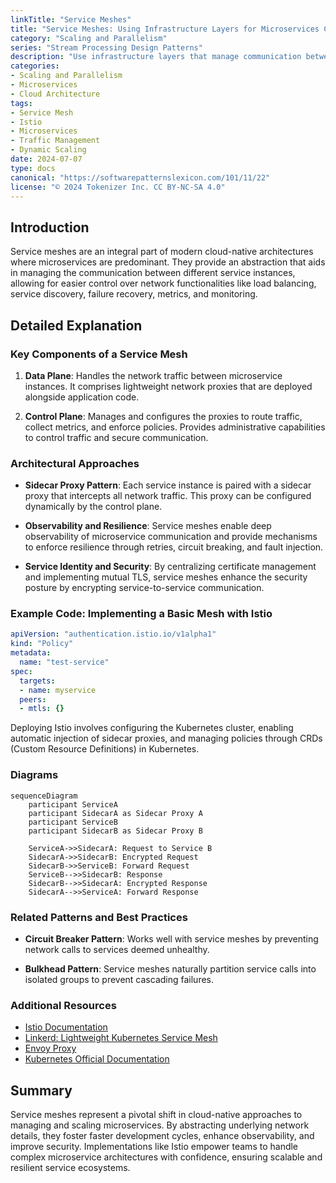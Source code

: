 ```yaml
---
linkTitle: "Service Meshes"
title: "Service Meshes: Using Infrastructure Layers for Microservices Communication"
category: "Scaling and Parallelism"
series: "Stream Processing Design Patterns"
description: "Use infrastructure layers that manage communication between microservices to enable dynamic scaling and traffic management."
categories:
- Scaling and Parallelism
- Microservices
- Cloud Architecture
tags:
- Service Mesh
- Istio
- Microservices
- Traffic Management
- Dynamic Scaling
date: 2024-07-07
type: docs
canonical: "https://softwarepatternslexicon.com/101/11/22"
license: "© 2024 Tokenizer Inc. CC BY-NC-SA 4.0"
---
```


## Introduction

Service meshes are an integral part of modern cloud-native architectures where microservices are predominant. They provide an abstraction that aids in managing the communication between different service instances, allowing for easier control over network functionalities like load balancing, service discovery, failure recovery, metrics, and monitoring.

## Detailed Explanation

### Key Components of a Service Mesh

1. **Data Plane**: Handles the network traffic between microservice instances. It comprises lightweight network proxies that are deployed alongside application code.
   
2. **Control Plane**: Manages and configures the proxies to route traffic, collect metrics, and enforce policies. Provides administrative capabilities to control traffic and secure communication.

### Architectural Approaches

- **Sidecar Proxy Pattern**: Each service instance is paired with a sidecar proxy that intercepts all network traffic. This proxy can be configured dynamically by the control plane.

- **Observability and Resilience**: Service meshes enable deep observability of microservice communication and provide mechanisms to enforce resilience through retries, circuit breaking, and fault injection.

- **Service Identity and Security**: By centralizing certificate management and implementing mutual TLS, service meshes enhance the security posture by encrypting service-to-service communication.

### Example Code: Implementing a Basic Mesh with Istio

```yaml
apiVersion: "authentication.istio.io/v1alpha1"
kind: "Policy"
metadata:
  name: "test-service"
spec:
  targets:
  - name: myservice
  peers:
  - mtls: {}
```

Deploying Istio involves configuring the Kubernetes cluster, enabling automatic injection of sidecar proxies, and managing policies through CRDs (Custom Resource Definitions) in Kubernetes.

### Diagrams

```mermaid
sequenceDiagram
    participant ServiceA
    participant SidecarA as Sidecar Proxy A
    participant ServiceB
    participant SidecarB as Sidecar Proxy B
    
    ServiceA->>SidecarA: Request to Service B
    SidecarA->>SidecarB: Encrypted Request
    SidecarB->>ServiceB: Forward Request
    ServiceB-->>SidecarB: Response
    SidecarB-->>SidecarA: Encrypted Response
    SidecarA-->>ServiceA: Forward Response
```

### Related Patterns and Best Practices

- **Circuit Breaker Pattern**: Works well with service meshes by preventing network calls to services deemed unhealthy.
  
- **Bulkhead Pattern**: Service meshes naturally partition service calls into isolated groups to prevent cascading failures.

### Additional Resources

- [Istio Documentation](https://istio.io/docs/)
- [Linkerd: Lightweight Kubernetes Service Mesh](https://linkerd.io/)
- [Envoy Proxy](https://www.envoyproxy.io/)
- [Kubernetes Official Documentation](https://kubernetes.io/docs/)

## Summary

Service meshes represent a pivotal shift in cloud-native approaches to managing and scaling microservices. By abstracting underlying network details, they foster faster development cycles, enhance observability, and improve security. Implementations like Istio empower teams to handle complex microservice architectures with confidence, ensuring scalable and resilient service ecosystems.
